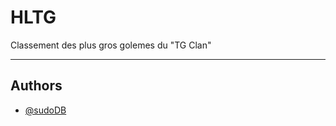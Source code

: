 # HLTG

Classement des plus gros golemes du "TG Clan"

_____________________________________________
## Authors

- [@sudoDB](https://www.github.com/sudoDB)

